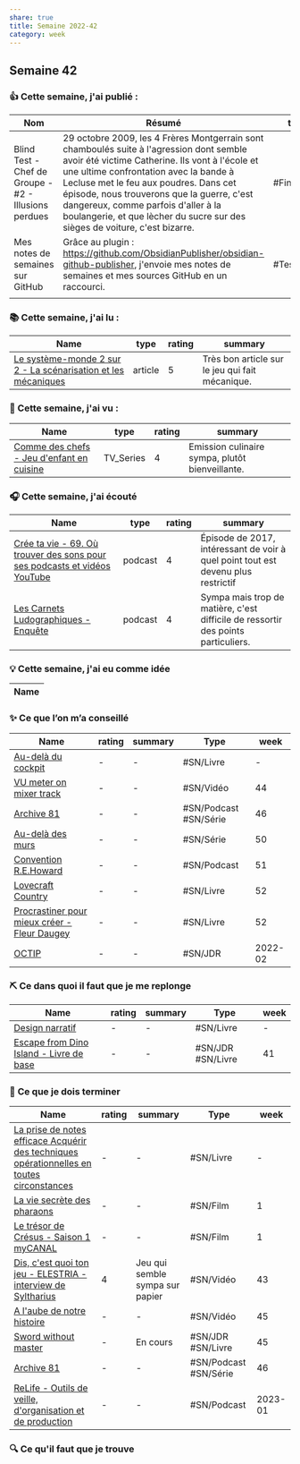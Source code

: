 ```yaml
---
share: true 
title: Semaine 2022-42
category: week
---
```


## Semaine 42

### 👍 **Cette semaine, j'ai publié :**
| Nom                                                  | Résumé                                                                                                                                                                                                                                                                                                                                                                                          | tat      |
| ---------------------------------------------------- | ----------------------------------------------------------------------------------------------------------------------------------------------------------------------------------------------------------------------------------------------------------------------------------------------------------------------------------------------------------------------------------------------- | --------- |
| Blind Test - Chef de Groupe - #2 - Illusions perdues | 29 octobre 2009, les 4 Frères Montgerrain sont chamboulés suite à l'agression dont semble avoir été victime Catherine. Ils vont à l'école et une ultime confrontation avec la bande à Lecluse met le feu aux poudres. Dans cet épisode, nous trouverons que la guerre, c'est dangereux, comme parfois d'aller à la boulangerie, et que lècher du sucre sur des sièges de voiture, c'est bizarre. | #Finished |
| Mes notes de semaines sur GitHub                    | Grâce au plugin : https://github.com/ObsidianPublisher/obsidian-github-publisher, j'envoie mes notes de semaines et mes sources GitHub en un raccourci.                                                                                                                                                                                                                                        | #Testing  |
|                                                      |                                                                                                                                                                                                                                                                                                                                                                                                 |           |

### 📚 **Cette semaine, j'ai lu :**
| Name                                                                                                                                                                 | type    | rating | summary                                         |
| -------------------------------------------------------------------------------------------------------------------------------------------------------------------- | ------- | ------ | ----------------------------------------------- |
| [Le système-monde 2 sur 2 - La scénarisation et les mécaniques](../source/Le%20syst%C3%A8me-monde%202%20sur%202%20-%20La%20sc%C3%A9narisation%20et%20les%20m%C3%A9caniques.md) | article | 5      | Très bon article sur le jeu qui fait mécanique. |


### 🍿 Cette semaine, j'ai vu :
| Name                                                                                                                       | type      | rating | summary                                         |
| -------------------------------------------------------------------------------------------------------------------------- | --------- | ------ | ----------------------------------------------- |
| [Comme des chefs - Jeu d'enfant en cuisine](../source/Comme%20des%20chefs%20-%20Jeu%20d'enfant%20en%20cuisine.md) | TV_Series | 4      | Emission culinaire sympa, plutôt bienveillante. |


### 🎧 **Cette semaine, j'ai écouté**

| Name                                                                                                                                                                                         | type    | rating | summary                                                                           |
| -------------------------------------------------------------------------------------------------------------------------------------------------------------------------------------------- | ------- | ------ | --------------------------------------------------------------------------------- |
| [Crée ta vie - 69. Où trouver des sons pour ses podcasts et vidéos YouTube](../source/Cr%C3%A9e%20ta%20vie%20-%2069.%20O%C3%B9%20trouver%20des%20sons%20pour%20ses%20podcasts%20et%20vid%C3%A9os%20YouTube.md) | podcast | 4      | Épisode de 2017, intéressant de voir à quel point tout est devenu plus restrictif |
| [Les Carnets Ludographiques - Enquête](../source/Les%20Carnets%20Ludographiques%20-%20Enqu%C3%AAte.md)                                                                           | podcast | 4      | Sympa mais trop de matière, c'est difficile de ressortir des points particuliers. |


### 💡 **Cette semaine, j'ai eu comme idée**
| Name |
| ---- |



### ✨ **Ce que l’on m’a conseillé**
| Name                                                                                                                  | rating | summary | Type                  | week    |
| --------------------------------------------------------------------------------------------------------------------- | ------ | ------- | --------------------- | ------- |
| [Au-delà du cockpit](Au-del%C3%A0%20du%20cockpit.md)                                          | \-     | \-      | #SN/Livre             | \-      |
| [VU meter on mixer track](../source/VU%20meter%20on%20mixer%20track.md)                                | \-     | \-      | #SN/Vidéo             | 44      |
| [Archive 81](../source/Archive%2081.md)                                                          | \-     | \-      | #SN/Podcast #SN/Série | 46      |
| [Au-delà des murs](../source/Au-del%C3%A0%20des%20murs.md)                                                         | \-     | \-      | #SN/Série             | 50      |
| [Convention R.E.Howard](../source/Convention%20R.E.Howard.md)                                               | \-     | \-      | #SN/Podcast           | 51      |
| [Lovecraft Country](../source/Lovecraft%20Country.md)                                                       | \-     | \-      | #SN/Livre             | 52      |
| [Procrastiner pour mieux créer - Fleur Daugey](../source/Procrastiner%20pour%20mieux%20cr%C3%A9er%20-%20Fleur%20Daugey.md) | \-     | \-      | #SN/Livre             | 52      |
| [OCTIP](../source/OCTIP.md)                                                                      | \-     | \-      | #SN/JDR               | 2022-02 |


### ⛏️ **Ce dans quoi il faut que je me replonge**
| Name                                                                                                                   | rating | summary | Type              | week |
| ---------------------------------------------------------------------------------------------------------------------- | ------ | ------- | ----------------- | ---- |
| [Design narratif](Design%20narratif.md)                                                 | \-     | \-      | #SN/Livre         | \-   |
| [Escape from Dino Island - Livre de base](Escape%20from%20Dino%20Island%20-%20Livre%20de%20base.md) | \-     | \-      | #SN/JDR #SN/Livre | 41   |


### 🏁 **Ce que je dois terminer**
| Name                                                                                                                                                                                                                         | rating | summary                         | Type                  | week    |
| ---------------------------------------------------------------------------------------------------------------------------------------------------------------------------------------------------------------------------- | ------ | ------------------------------- | --------------------- | ------- |
| [La prise de notes efficace Acquérir des techniques opérationnelles en toutes circonstances](La%20prise%20de%20notes%20efficace%20Acqu%C3%A9rir%20des%20techniques%20op%C3%A9rationnelles%20en%20toutes%20circonstances.md) | \-     | \-                              | #SN/Livre             | \-      |
| [La vie secrète des pharaons](../source/La%20vie%20secr%C3%A8te%20des%20pharaons.md)                                                                                                                                          | \-     | \-                              | #SN/Film              | 1       |
| [Le trésor de Crésus - Saison 1  myCANAL](../source/Le%20tr%C3%A9sor%20de%20Cr%C3%A9sus%20-%20Saison%201%20%20myCANAL.md)                                                                                                                  | \-     | \-                              | #SN/Film              | 1       |
| [Dis, c'est quoi ton jeu - ELESTRIA - interview de Syltharius](../source/Dis,%20c'est%20quoi%20ton%20jeu%20-%20ELESTRIA%20-%20interview%20de%20Syltharius.md)                                                             | 4      | Jeu qui semble sympa sur papier | #SN/Vidéo             | 43      |
| [A l'aube de notre histoire](../source/A%20l'aube%20de%20notre%20histoire.md)                                                                                                                                 | \-     | \-                              | #SN/Vidéo             | 45      |
| [Sword without master](../source/Sword%20without%20master.md)                                                                                                                                                   | \-     | En cours                        | #SN/JDR #SN/Livre     | 45      |
| [Archive 81](../source/Archive%2081.md)                                                                                                                                                                 | \-     | \-                              | #SN/Podcast #SN/Série | 46      |
| [ReLife - Outils de veille, d'organisation et de production](../source/ReLife%20-%20Outils%20de%20veille,%20d'organisation%20et%20de%20production.md)                                                                            | \-     | \-                              | #SN/Podcast           | 2023-01 |


### 🔍 **Ce qu'il faut que je trouve**
